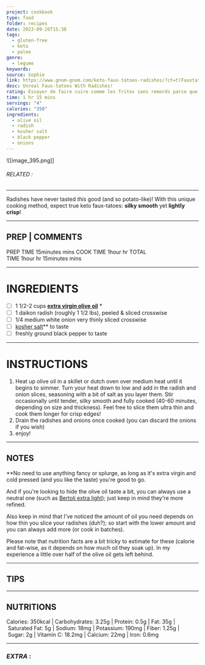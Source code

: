 ```yaml
---
project: cookbook
type: food
folder: recipes
date: 2023-09-26T15:38
tags:
  - gluten-free
  - keto
  - paleo
genre:
  - legume
keywords: 
source: Sophie
link: https://www.gnom-gnom.com/keto-faux-tatoes-radishes/?ct=t(Fauxtatoes)#wprm-recipe-container-9655
desc: Unreal Faux-tatoes With Radishes!
rating: Essayer de faire cuire comme les frites sans remords parce que trop gras et ne devient pas croustillant
time: 1 hr 15 mins
servings: "4"
calories: "350"
ingredients:
  - olive oil
  - radish
  - kosher salt
  - black pepper
  - onions
---
```


![[image_395.png]]
###### *RELATED* : 
---
Radishes have never tasted _this_ good (and so potato-like)! With this unique cooking method, expect true keto faux-tatoes: **silky smooth** yet **lightly crisp**!

---
## PREP | COMMENTS

PREP TIME 15minutes mins
COOK TIME 1hour hr
TOTAL TIME 1hour hr 15minutes mins

---
# INGREDIENTS

- [ ] 1 1/2-2 cups **[extra virgin olive oil](https://amzn.to/2AFTOsK)** *
- [ ] 1 daikon radish (roughly 1 1/2 lbs), peeled & sliced crosswise
- [ ] 1/4 medium white onion very thinly sliced crosswise
- [ ] [kosher salt](https://amzn.to/2uM2LxM)** to taste
- [ ] freshly ground black pepper to taste

---
# INSTRUCTIONS

1. Heat up olive oil in a skillet or dutch oven over medium heat until it begins to simmer. Turn your heat down to low and add in the radish and onion slices, seasoning with a bit of salt as you layer them. Stir occasionally until tender, silky smooth and fully cooked (40-60 minutes, depending on size and thickness). Feel free to slice them ultra thin and cook them longer for crisp edges! 
2. Drain the radishes and onions once cooked (you can discard the onions if you wish) 
3. enjoy!

---
## NOTES

**No need to use anything fancy or splurge, as long as it's extra virgin and cold pressed (and you like the taste) you're good to go.

And if you're looking to hide the olive oil taste a bit, you can always use a neutral one (such as [Bertoli extra light](https://amzn.to/2BkPwVU)); just keep in mind they're more refined. 

Also keep in mind that I've noticed the amount of oil you need depends on how thin you slice your radishes (duh?); so start with the lower amount and you can always add more (or cook in batches).  

Please note that nutrition facts are a bit tricky to estimate for these (calorie and fat-wise, as it depends on how much oil they soak up). In my experience a little over half of the olive oil gets left behind.

---
## TIPS



---
## NUTRITIONS

Calories: 350kcal | Carbohydrates: 3.25g | Protein: 0.5g | Fat: 35g | Saturated Fat: 5g | Sodium: 18mg | Potassium: 190mg | Fiber: 1.25g | Sugar: 2g | Vitamin C: 18.2mg | Calcium: 22mg | Iron: 0.6mg

---
### *EXTRA* :




